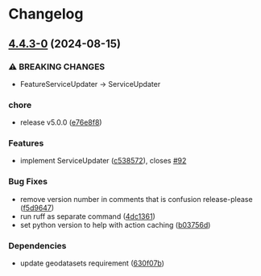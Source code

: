 # Changelog

## [4.4.3-0](https://github.com/agrc/palletjack/compare/4.4.2...v4.4.3-0) (2024-08-15)


### ⚠ BREAKING CHANGES

* FeatureServiceUpdater -> ServiceUpdater

### chore

* release v5.0.0 ([e76e8f8](https://github.com/agrc/palletjack/commit/e76e8f88417f5cd76fba408355ad3635aaefc595))


### Features

* implement ServiceUpdater ([c538572](https://github.com/agrc/palletjack/commit/c5385721256d0bf1b7f854fb9251192dd67c9df3)), closes [#92](https://github.com/agrc/palletjack/issues/92)


### Bug Fixes

* remove version number in comments that is confusion release-please ([f5d9647](https://github.com/agrc/palletjack/commit/f5d96472076bb21f32542bc56ad2a2f5e9859dc6))
* run ruff as separate command ([4dc1361](https://github.com/agrc/palletjack/commit/4dc1361c8de9f64403f4512180a12262ad812e33))
* set python version to help with action caching ([b03756d](https://github.com/agrc/palletjack/commit/b03756dfdf197d96a14697ca4dce668472757336))


### Dependencies

* update geodatasets requirement ([630f07b](https://github.com/agrc/palletjack/commit/630f07b8beb9519da38c874fbd9c10b44ca20b73))

